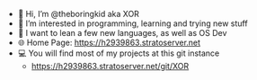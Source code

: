 - 👋 Hi, I’m @theboringkid aka XOR
- 👀 I’m interested in programming, learning and trying new stuff 
- 🌱 I want to lean a few new languages, as well as OS Dev
- 🌐 Home Page: https://h2939863.stratoserver.net
- 💻 You will find most of my projects at this git instance
     - https://h2939863.stratoserver.net/git/XOR
<!---
theboringkid/theboringkid is a ✨ special ✨ repository because its `README.md` (this file) appears on your GitHub profile.
You can click the Preview link to take a look at your changes.
--->
